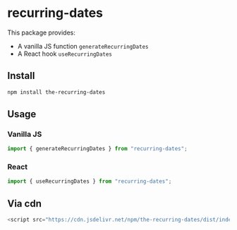 # recurring-dates

This package provides:

- A vanilla JS function `generateRecurringDates`
- A React hook `useRecurringDates`

## Install

```bash
npm install the-recurring-dates
```

## Usage

### Vanilla JS

```js
import { generateRecurringDates } from "recurring-dates";
```

### React

```js
import { useRecurringDates } from "recurring-dates";
```

## Via cdn

```js
<script src="https://cdn.jsdelivr.net/npm/the-recurring-dates/dist/index.umd.js"></script>
```
